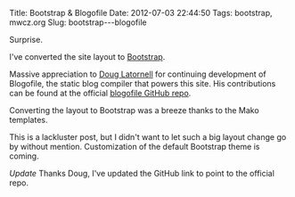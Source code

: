 Title: Bootstrap &amp; Blogofile
Date: 2012-07-03 22:44:50
Tags: bootstrap, mwcz.org
Slug: bootstrap---blogofile

Surprise.

I've converted the site layout to
[Bootstrap](http://twitter.github.com/bootstrap "Twitter Bootstrap").

Massive appreciation to [Doug Latornell](http://douglatornell.ca "Doug
Latornell") for continuing development of Blogofile, the static blog compiler
that powers this site.  His contributions can be found at the official [blogofile GitHub repo](https://github.com/EnigmaCurry/blogofile/ "Blogofile GitHub repo").

Converting the layout to Bootstrap was a breeze thanks to the Mako templates.

This is a lackluster post, but I didn't want to let such a big layout change go
by without mention.  Customization of the default Bootstrap theme is coming.

*Update* Thanks Doug, I've updated the GitHub link to point to the official repo.
